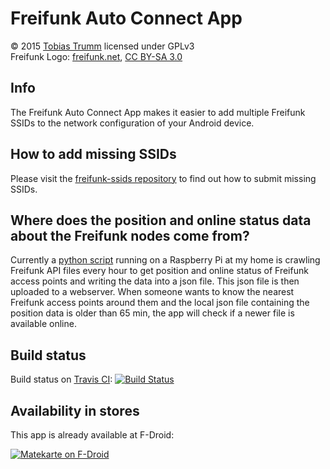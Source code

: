 # Freifunk Auto Connect App

&copy; 2015 [Tobias Trumm](mailto:tobiastrumm@uni-muenster.de) licensed under GPLv3  
Freifunk Logo: [freifunk.net](http://freifunk.net),  [CC BY-SA 3.0](https://creativecommons.org/licenses/by-sa/3.0/)

## Info
The Freifunk Auto Connect App makes it easier to add multiple Freifunk SSIDs to the network configuration of your Android device.

## How to add missing SSIDs
Please visit the [freifunk-ssids repository](https://github.com/WIStudent/freifunk-ssids) to find out how to submit missing SSIDs.

## Where does the position and online status data about the Freifunk nodes come from?
Currently a [python script](https://github.com/WIStudent/FreifunkNodeLocationCrawler) running on a Raspberry Pi at my home is crawling Freifunk API files every hour to get position and online status of Freifunk access points and writing the data into a json file. This json file is then uploaded to a webserver. When someone wants to know the nearest Freifunk access points around them and the local json file containing the position data is older than 65 min, the app will check if a newer file is available online.

## Build status
Build status on [Travis CI](https://travis-ci.org/):
[![Build Status](https://travis-ci.org/WIStudent/FreifunkAutoConnectApp.svg?branch=master)](https://travis-ci.org/WIStudent/FreifunkAutoConnectApp)

## Availability in stores

This app is already available at F-Droid:

[![Matekarte on F-Droid](https://chart.googleapis.com/chart?chs=150x150&cht=qr&chl=https://f-droid.org/app/com.example.tobiastrumm.freifunkautoconnect&choe=UTF-8)](https://f-droid.org/app/com.example.tobiastrumm.freifunkautoconnect)
